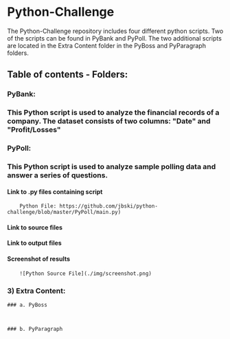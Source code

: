 # Python-Challenge
The Python-Challenge repository includes four different python scripts. Two of the scripts can be found in PyBank and PyPoll. The two additional scripts are located in the Extra   Content folder in the PyBoss and PyParagraph folders.


## Table of contents - Folders:

### PyBank:
### This Python script is used to analyze the financial records of a company.  The dataset consists of two columns: "Date" and "Profit/Losses"
        


### PyPoll:
### This Python script is used to analyze sample polling data and answer a series of questions.
   #### Link to .py files containing script
        Python File: https://github.com/jbski/python-challenge/blob/master/PyPoll/main.py)
            
   #### Link to source files
            
   #### Link to output files
            
   #### Screenshot of results
        ![Python Source File](./img/screenshot.png)
          



### 3) Extra Content:

    ### a. PyBoss
    
    
    
    ### b. PyParagraph
